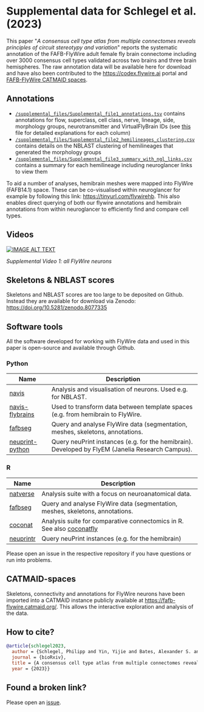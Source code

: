 # Supplemental data for Schlegel et al. (2023)
This paper "_A consensus cell type atlas from multiple connectomes reveals principles of circuit stereotypy and variation_"
reports the systematic annotation of the FAFB-FlyWire adult female fly brain connectome including over 3000 consensus cell types validated across two brains and three brain hemispheres. The raw annotation data will be available here for download and have also been contributed to the https://codex.flywire.ai portal and [FAFB-FlyWire CATMAID spaces](https://fafb-flywire.catmaid.org/).

## Annotations

- [`/supplemental_files/Supplemental_file1_annotations.tsv`](supplemental_files/Supplemental_file1_annotations.tsv') contains annotations for flow, superclass, cell class, nerve, lineage, side, morphology groups, neurotransmitter and VirtualFlyBrain IDs (see [this](/supplemental_files/Supplemental_file1_columns.md) file for detailed explanations for each column)
- [`/supplemental_files/Supplemental_file2_hemilineages_clustering.csv`](supplemental_files/Supplemental_file2_hemilineages_clustering.csv') contains details on the NBLAST clustering of hemilineages that generated the morphology groups
- [`/supplemental_files/Supplemental_file3_summary_with_ngl_links.csv`](supplemental_files/Supplemental_file3_summary_with_ngl_links.csv') contains a summary for each hemilineage including neuroglancer links to view them

To aid a number of analyses, hemibrain meshes were mapped into FlyWire (FAFB14.1) space. These can be co-visualised within neuroglancer for example by following this link: https://tinyurl.com/flywirehb. This also enables direct querying of both our flywire annotations and hemibrain annotations from within neuroglancer to efficiently find and compare cell types.

## Videos 
[![IMAGE ALT TEXT](http://img.youtube.com/vi/1kctjRyJYno/0.jpg)](http://www.youtube.com/watch?v=1kctjRyJYno "Supplemental Video")

_Supplemental Video 1: all FlyWire neurons_

## Skeletons & NBLAST scores
Skeletons and NBLAST scores are too large to be deposited on Github. Instead they are available for download via Zenodo: https://doi.org/10.5281/zenodo.8077335

## Software tools 
All the software developed for working with FlyWire data and used in this paper is open-source and available through Github. 

### Python 

| Name             | Description |
| ---------------- | ----------- |
| [navis](https://github.com/navis-org/navis)            | Analysis and visualisation of neurons. Used e.g. for NBLAST.  |
| [navis-flybrains](https://github.com/navis-org/navis-flybrains)  | Used to transform data between template spaces (e.g. from hemibrain to FlyWire. |
| [fafbseg](https://github.com/flyconnectome/fafbseg-py)          | Query and analyse FlyWire data (segmentation, meshes, skeletons, annotations. |
| [neuprint-python](https://github.com/connectome-neuprint/neuprint-python)  | Query neuPrint instances (e.g. for the hemibrain). Developed by FlyEM (Janelia Research Campus). |

### R

| Name             | Description |
| ---------------- | ----------- |
| [natverse](https://natverse.org)          | Analysis suite with a focus on neuroanatomical data.  |
| [fafbseg](https://github.com/naverse/fafbseg)          | Query and analyse FlyWire data (segmentation, meshes, skeletons, annotations. |
| [coconat](https://github.com/natverse/coconat) | Analysis suite for comparative connectomics in R. See also [coconatfly](https://github.com/natverse/coconatfly) |
| [neuprintr](https://github.com/natverse/neuprintr) | Query neuPrint instances (e.g. for the hemibrain) |

Please open an issue in the respective repository if you have questions or run into problems.

## CATMAID-spaces
Skeletons, connectivity and annotations for FlyWire neurons have been imported into a CATMAID instance publicly available at https://fafb-flywire.catmaid.org/. This allows the interactive exploration and analysis of the data.

## How to cite?
```bibtex
@article{schlegel2023,
  author = {Schlegel, Philipp and Yin, Yijie and Bates, Alexander S. and Dorkenwald, Sven and Eichler, Katharina and Brooks, Paul and Han, Daniel S. and Gkantia, Marina and dos Santos, Marcia and Munnelly, Eva J. and Badalamente, Griffin and Capdevila, Laia Serratosa and Sane, Varun and Pleijzier, Markus W. and Tamimi, Imaan F.M. and Dunne, Christopher R. and Salgarella, Irene and Fang, Siqi and Perlman, Eric and Kazimiers, Tom and Jagannathan, Sridhar R. and Matsliah, Arie and Sterling, Amy R and Yu, Szi-chieh and McKellar, Claire E. and Consortium, FlyWire and Costa, Marta and Seung, H. Sebastian and Murthy, Mala and Hartenstein, Volker and Bock, Davi D. and Jefferis, Gregory S.X.E.},
  journal = {bioRxiv},
  title = {A consensus cell type atlas from multiple connectomes reveals principles of circuit stereotypy and variation},
  year = {2023}}
```

## Found a broken link?
Please open an [issue](https://github.com/flyconnectome/flywire_annotations/issues).
